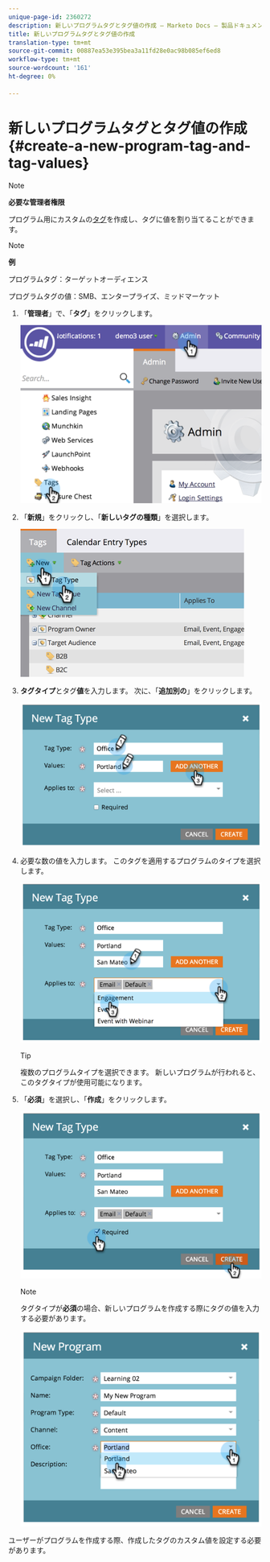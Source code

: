 ```yaml
---
unique-page-id: 2360272
description: 新しいプログラムタグとタグ値の作成 — Marketo Docs — 製品ドキュメント
title: 新しいプログラムタグとタグ値の作成
translation-type: tm+mt
source-git-commit: 00887ea53e395bea3a11fd28e0ac98b085ef6ed8
workflow-type: tm+mt
source-wordcount: '161'
ht-degree: 0%

---
```



# 新しいプログラムタグとタグ値の作成{#create-a-new-program-tag-and-tag-values}

>[!NOTE]
>
>**必要な管理者権限**

プログラム用にカスタムの[タグ](../../../product-docs/core-marketo-concepts/programs/working-with-programs/understanding-tags.md)を作成し、タグに値を割り当てることができます。

>[!NOTE]
>
>**例**
>
>プログラムタグ：ターゲットオーディエンス
>
>プログラムタグの値：SMB、エンタープライズ、ミッドマーケット

1. 「**管理者**」で、「**タグ**」をクリックします。

   ![](assets/image2014-9-24-12-3a10-3a32.png)

1. 「**新規**」をクリックし、「**新しいタグの種類**」を選択します。

   ![](assets/image2014-9-24-12-3a12-3a43.png)

1. **タグタイプ**&#x200B;とタグ&#x200B;**値**&#x200B;を入力します。 次に、「**追加別の**」をクリックします。

   ![](assets/image2014-9-24-12-3a16-3a55.png)

1. 必要な数の値を入力します。 このタグを適用するプログラムのタイプを選択します。

   ![](assets/image2014-9-24-12-3a17-3a29.png)

   >[!TIP]
   >
   >複数のプログラムタイプを選択できます。 新しいプログラムが行われると、このタグタイプが使用可能になります。

1. 「**必須**」を選択し、「**作成**」をクリックします。

   ![](assets/image2014-9-24-12-3a18-3a33.png)

   >[!NOTE]
   >
   >タグタイプが&#x200B;**必須**&#x200B;の場合、新しいプログラムを作成する際にタグの値を入力する必要があります。

   ![](assets/image2014-9-24-12-3a19-3a17.png)

ユーザーがプログラムを作成する際、作成したタグのカスタム値を設定する必要があります。